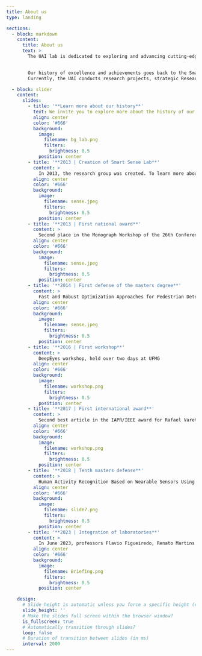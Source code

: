 ```yaml
---
title: About us
type: landing

sections:
  - block: markdown
    content:
      title: About us
      text: >
        The UAI lab is dedicated to exploring and advancing cutting-edge techniques in the domain of artificial intelligence, machine learning, data science and analytics. The main focus of the laboratory lies in investigating topics related to the use of complex data (tables, text, images, time series, graphs, etc.) by artificial intelligence, machine learning, data science and statistics techniques.

        
        Our history of excellence and achievements goes back to the Smart Sense Lab research group, founded in 2013, and the Laboratory of Statistical Learning founded in 2020. In June 2023, professors from both laboratories, Flavio Figueiredo, Renato Martins, Pedro Olmo and William Schwartz , gave rise to the UAI.
        Currently, the UAI conducts research projects, strategic Research and Development (R&D) partnerships and training in collaboration with several partners, such as Petrobras, Trixel, Localiza, C&A, Maxtrack, HP, Samsung, the State Research Support Foundation of Minas Gerais (Fapemig), the National Council for Scientific and Technological Development (CNPq), Coordination for the Improvement of Higher Education Personnel (Capes), Usiminas and Samarco.

  - block: slider
    content:
      slides:
        - title: '**Learn more about our history**'
          text: We invite you to explore more about the history of our laboratory, learning about some of the innovative projects that marked each stage of our journey. Discover how the many people who have been and still remain in the laboratory contributed great ideas and brilliant research that contributed to the advancement of Artificial Intelligence
          align: center
          color: '#666'
          background:
            image:
              filename: bg_lab.png
              filters:
                brightness: 0.5
            position: center
        - title: '**2013 | Creation of Smart Sense Lab**'
          content: >
            In 2013, the research group was created. To learn more about the legacy of the Smart Sense Lab, click on the link below:
          align: center
          color: '#666'
          background:
            image:
              filename: sense.jpeg
              filters:
                brightness: 0.5
            position: center
        - title: '**2013 | First national award**'
          content: >
            Second place in the Monograph Workshop of the 26th Conference on Graphics, Patterns and Images (SIBGRAPI) to Cássio dos Santos Júnior, for the work “Detecting subjects not registered in galleries of faces.
          align: center
          color: '#666'
          background:
            image:
              filename: sense.jpeg
              filters:
                brightness: 0.5
            position: center
        - title: '**2014 | First defense of the masters degree**'
          content: >
            Fast and Robust Optimization Approaches for Pedestrian Detection by Victor Hugo Cunha de Melo
          align: center
          color: '#666'
          background:
            image:
              filename: sense.jpeg
              filters:
                brightness: 0.5
            position: center
        - title: '**2016 | First workshop**'
          content: >
            DeepEyes workshop, held over two days at UFMG
          align: center
          color: '#666'
          background:
            image:
              filename: workshop.png
              filters:
                brightness: 0.5
            position: center
        - title: '**2017 | First international award**'
          content: >
            Second best article in the IAPR/IEEE award for Rafael Vareto, at the International Joint Conference on Biometrics (IJCB), for the work “Towards open gallery face recognition using hashing functions.
          align: center
          color: '#666'
          background:
            image:
              filename: workshop.png
              filters:
                brightness: 0.5
            position: center
        - title: '**2018 | Tenth masters defense**'
          content: >
            Human Activity Recognition Based on Wearable Sensors Using DCNN Multi-scale Ensemble, by Jéssica Sena.
          align: center
          color: '#666'
          background:
            image:
              filename: slide7.png
              filters:
                brightness: 0.5
            position: center
        - title: '**2023 | Integration of laboratories**'
          content: >
            In June 2023, professors Flavio Figueiredo, Renato Martins and Pedro Olmo joined William Schwartz's Smart Sense Lab, thus becoming LabUAI.
          align: center
          color: '#666'
          background:
            image:
              filename: Briefing.png
              filters:
                brightness: 0.5
            position: center

    design:
      # Slide height is automatic unless you force a specific height (e.g. '400px')
      slide_height: ''
      # Make the slides full screen within the browser window?
      is_fullscreen: true
      # Automatically transition through slides?
      loop: false
      # Duration of transition between slides (in ms)
      interval: 2000
---
```

